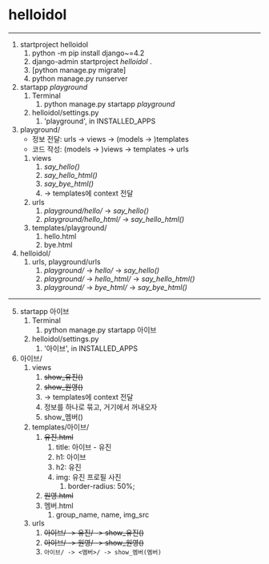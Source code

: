 # helloidol

---

1. startproject helloidol
   1. python -m pip install django~=4.2
   2. django-admin startproject _helloidol_ .
   3. [python manage.py migrate]
   4. python manage.py runserver
2. startapp _playground_
   1. Terminal
      1. python manage.py startapp _playground_
   2. helloidol/settings.py
      1. 'playground', in INSTALLED_APPS
3. playground/
   - 정보 전달: urls -> views -> (models -> )templates
   - 코드 작성: (models -> )views -> templates -> urls
   1. views
      1. _say_hello()_
      2. _say_hello_html()_
      3. _say_bye_html()_
      4. -> templates에 context 전달
   2. urls
      1. _playground/hello/_ -> _say_hello()_
      2. _playground/hello_html/_ -> _say_hello_html()_
   3. templates/playground/
      1. hello.html
      2. bye.html
4. helloidol/
   1. urls, playground/urls
      1. _playground/_ -> _hello/_ -> _say_hello()_
      2. _playground/_ -> _hello_html/_ -> _say_hello_html()_
      3. _playground/_ -> _bye_html/_ -> _say_bye_html()_
---
5. startapp 아이브
   1. Terminal
      1. python manage.py startapp 아이브
   2. helloidol/settings.py
      1. '아이브',   in INSTALLED_APPS
6. 아이브/
   1. views
      1. ~~show_유진()~~
      2. ~~show_원영()~~
      3. -> templates에 context 전달
      4. 정보를 하나로 묶고, 거기에서 꺼내오자
      5. show_멤버()
   2. templates/아이브/
      1. ~~유진.html~~
         1. title: 아이브 - 유진
         2. h1: 아이브
         3. h2: 유진
         4. img: 유진 프로필 사진
            1. border-radius: 50%;
      2. ~~원영.html~~
      3. 멤버.html
         1. group_name, name, img_src
   3. urls
      1. ~~아이브/ -> 유진/ -> show_유진()~~
      2. ~~아이브/ -> 원영/ -> show_원영()~~
      3. `아이브/ -> <멤버>/ -> show_멤버(멤버)`








